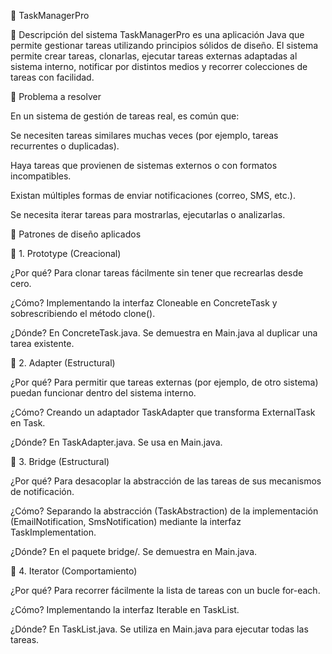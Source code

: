 🙌 TaskManagerPro

📌 Descripción del sistema
TaskManagerPro es una aplicación Java que permite gestionar tareas utilizando principios sólidos de diseño.
El sistema permite crear tareas, clonarlas, ejecutar tareas externas adaptadas al sistema interno, notificar por distintos medios y recorrer colecciones de tareas con facilidad.

🎯 Problema a resolver

En un sistema de gestión de tareas real, es común que:

Se necesiten tareas similares muchas veces (por ejemplo, tareas recurrentes o duplicadas).

Haya tareas que provienen de sistemas externos o con formatos incompatibles.

Existan múltiples formas de enviar notificaciones (correo, SMS, etc.).

Se necesita iterar tareas para mostrarlas, ejecutarlas o analizarlas.

🧩 Patrones de diseño aplicados

🧬 1. Prototype (Creacional)

¿Por qué? Para clonar tareas fácilmente sin tener que recrearlas desde cero.

¿Cómo? Implementando la interfaz Cloneable en ConcreteTask y sobrescribiendo el método clone().

¿Dónde? En ConcreteTask.java. Se demuestra en Main.java al duplicar una tarea existente.

🔌 2. Adapter (Estructural)

¿Por qué? Para permitir que tareas externas (por ejemplo, de otro sistema) puedan funcionar dentro del sistema interno.

¿Cómo? Creando un adaptador TaskAdapter que transforma ExternalTask en Task.

¿Dónde? En TaskAdapter.java. Se usa en Main.java.

🧱 3. Bridge (Estructural)

¿Por qué? Para desacoplar la abstracción de las tareas de sus mecanismos de notificación.

¿Cómo? Separando la abstracción (TaskAbstraction) de la implementación (EmailNotification, SmsNotification) mediante la interfaz TaskImplementation.

¿Dónde? En el paquete bridge/. Se demuestra en Main.java.

🔁 4. Iterator (Comportamiento)

¿Por qué? Para recorrer fácilmente la lista de tareas con un bucle for-each.

¿Cómo? Implementando la interfaz Iterable en TaskList.

¿Dónde? En TaskList.java. Se utiliza en Main.java para ejecutar todas las tareas.

